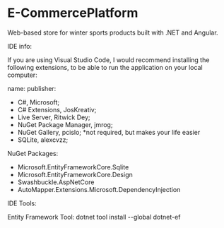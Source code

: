 # E-CommercePlatform

Web-based store for winter sports products built with .NET and Angular.

IDE info:

If you are using Visual Studio Code, I would recommend installing the following extensions,
to be able to run the application on your local computer:

name: publisher:

- C#, Microsoft;
- C# Extensions, JosKreativ;
- Live Server, Ritwick Dey;
- NuGet Package Manager, jmrog;
- NuGet Gallery, pcislo; \*not required, but makes your life easier
- SQLite, alexcvzz;

NuGet Packages:

- Microsoft.EntityFrameworkCore.Sqlite
- Microsoft.EntityFrameworkCore.Design
- Swashbuckle.AspNetCore
- AutoMapper.Extensions.Microsoft.DependencyInjection

IDE Tools:

Entity Framework Tool: dotnet tool install --global dotnet-ef
